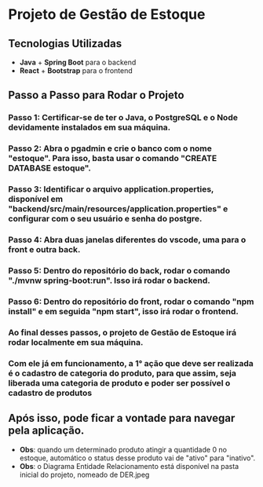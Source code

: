 # Projeto de Gestão de Estoque

## Tecnologias Utilizadas
- **Java** + **Spring Boot** para o backend
- **React** + **Bootstrap** para o frontend

## Passo a Passo para Rodar o Projeto

### Passo 1: Certificar-se de ter o Java, o PostgreSQL e o Node devidamente instalados em sua máquina.
### Passo 2: Abra o pgadmin e crie o banco com o nome "estoque". Para isso, basta usar o comando "CREATE DATABASE estoque".
### Passo 3: Identificar o arquivo application.properties, disponível em "backend/src/main/resources/application.properties" e configurar com o seu usuário e senha do postgre.
### Passo 4: Abra duas janelas diferentes do vscode, uma para o front e outra back.
### Passo 5: Dentro do repositório do back, rodar o comando "./mvnw spring-boot:run". Isso irá rodar o backend.
### Passo 6: Dentro do repositório do front, rodar o comando "npm install" e em seguida "npm start", isso irá rodar o frontend.

### Ao final desses passos, o projeto de Gestão de Estoque irá rodar localmente em sua máquina.
### Com ele já em funcionamento, a 1° ação que deve ser realizada é o cadastro de categoria do produto, para que assim, seja liberada uma categoria de produto e poder ser possível o cadastro de produtos
## Após isso, pode ficar a vontade para navegar pela aplicação.
- **Obs**: quando um determinado produto atingir a quantidade 0 no estoque, automático o status desse produto vai de "ativo" para "inativo".
- **Obs**: o Diagrama Entidade Relacionamento está disponível na pasta inicial do projeto, nomeado de DER.jpeg
